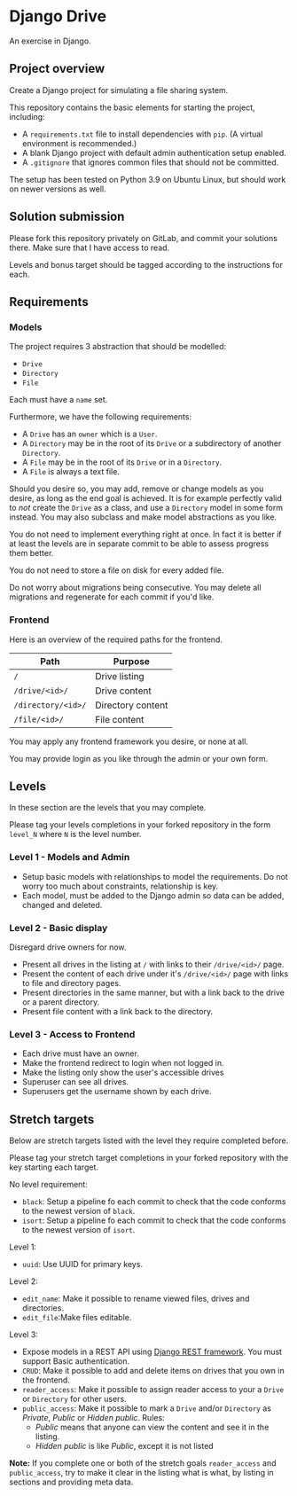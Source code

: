 # Django Drive

An exercise in Django.

## Project overview

Create a Django project for simulating a file sharing system.

This repository contains the basic elements for starting the project, including:

- A `requirements.txt` file to install dependencies with `pip`. (A virtual environment is recommended.)
- A blank Django project with default admin authentication setup enabled.
- A `.gitignore` that ignores common files that should not be committed.

The setup has been tested on Python 3.9 on Ubuntu Linux, but should work on newer versions as well.

## Solution submission

Please fork this repository privately on GitLab, and commit your solutions there.
Make sure that I have access to read.

Levels and bonus target should be tagged according to the instructions for each.

## Requirements

### Models

The project requires 3 abstraction that should be modelled:

- `Drive`
- `Directory`
- `File`

Each must have a `name` set.

Furthermore, we have the following requirements:

- A `Drive` has an `owner` which is a `User`.
- A `Directory` may be in the root of its `Drive` or a subdirectory of another `Directory`.
- A `File` may be in the root of its `Drive` or in a `Directory`.
- A `File` is always a text file.

Should you desire so, you may add, remove or change models as you desire, as long as the end goal is achieved.
It is for example perfectly valid to _not_ create the `Drive` as a class, and use a `Directory` model in some form instead.
You may also subclass and make model abstractions as you like.

You do not need to implement everything right at once. In fact it is better if at least the levels are in separate commit to be able to assess progress them better.

You do not need to store a file on disk for every added file.

Do not worry about migrations being consecutive. You may delete all migrations and regenerate for each commit if you'd like.

### Frontend

Here is an overview of the required paths for the frontend.

| Path               | Purpose           |
| ------------------ | ----------------- |
| `/`                | Drive listing     |
| `/drive/<id>/`     | Drive content     |
| `/directory/<id>/` | Directory content |
| `/file/<id>/`      | File content      |

You may apply any frontend framework you desire, or none at all.

You may provide login as you like through the admin or your own form.

## Levels

In these section are the levels that you may complete.

Please tag your levels completions in your forked repository in the form `level_N` where `N` is the level number.

### Level 1 - Models and Admin

- Setup basic models with relationships to model the requirements. Do not worry too much about constraints, relationship is key.
- Each model, must be added to the Django admin so data can be added, changed and deleted.

### Level 2 - Basic display

Disregard drive owners for now.

- Present all drives in the listing at `/` with links to their `/drive/<id>/` page.
- Present the content of each drive under it's `/drive/<id>/` page with links to file and directory pages.
- Present directories in the same manner, but with a link back to the drive or a parent directory.
- Present file content with a link back to the directory.

### Level 3 - Access to Frontend

- Each drive must have an owner.
- Make the frontend redirect to login when not logged in.
- Make the listing only show the user's accessible drives
- Superuser can see all drives.
- Superusers get the username shown by each drive.

## Stretch targets

Below are stretch targets listed with the level they require completed before.

Please tag your stretch target completions in your forked repository with the key starting each target.

No level requirement:

- `black`: Setup a pipeline fo each commit to check that the code conforms to the newest version of `black`.
- `isort`: Setup a pipeline fo each commit to check that the code conforms to the newest version of `isort`.

Level 1:

- `uuid`: Use UUID for primary keys.

Level 2:

- `edit_name`: Make it possible to rename viewed files, drives and directories.
- `edit_file`:Make files editable.

Level 3:

- Expose models in a REST API using [Django REST framework](https://www.django-rest-framework.org/). You must support Basic authentication.
- `CRUD`: Make it possible to add and delete items on drives that you own in the frontend.
- `reader_access`: Make it possible to assign reader access to your a `Drive` or `Directory` for other users.
- `public_access`: Make it possible to mark a `Drive` and/or `Directory` as _Private_, _Public_ or _Hidden public_.
  Rules:
  - _Public_ means that anyone can view the content and see it in the listing.
  - _Hidden public_ is like _Public_, except it is not listed

**Note:** If you complete one or both of the stretch goals `reader_access` and `public_access`, try to make it clear in the listing what is what, by listing in sections and providing meta data.
